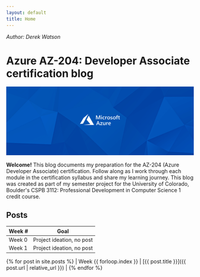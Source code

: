 ```yaml
---
layout: default
title: Home
---
```


*Author: Derek Watson*
<br/>

# Azure AZ-204: Developer Associate certification blog

![Azure Developer Associate Cover](assets/images/hompage.png)

**Welcome!** This blog documents my preparation for the AZ-204 (Azure Developer Associate) certification. Follow along as I work through each module in the certification syllabus and share my learning journey. This blog was created as part of my semester project for the University of Colorado, Boulder's CSPB 3112: Professional Development in Computer Science 1 credit course.

## Posts

| Week #      | Goal                                                          |
|-------------|---------------------------------------------------------------|
| Week 0      | Project ideation, no post                                     |
| Week 1      | Project ideation, no post                                     |
{% for post in site.posts %}
| Week {{ forloop.index }} | [{{ post.title }}]({{ post.url | relative_url }})              |
{% endfor %}


